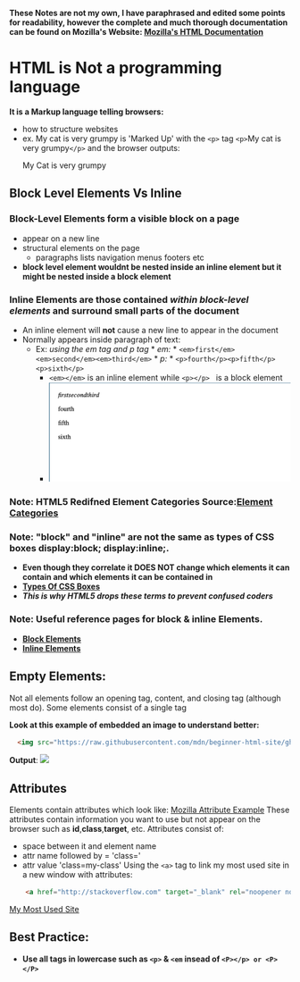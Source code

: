 **These Notes are not my own, I have paraphrased and edited some points for readability, however the complete and much thorough documentation can be found on Mozilla's Website: [Mozilla's HTML Documentation](https://developer.mozilla.org/en-US/docs/Learn/CSS/Building_blocks/The_box_model#Types_of_CSS_boxes)**
# HTML is Not a programming language
**It is a Markup language telling browsers:**
  * how to structure websites
  * ex. My cat is very grumpy is 'Marked Up' with the `<p>` tag `<p>`My cat is very grumpy`</p>` and the browser outputs:
      <p>My Cat is very grumpy</p>
## Block Level Elements Vs Inline
  ### **Block-Level Elements** form a visible block on a page 
  * appear on a new line
  * structural elements on the page
    * paragraphs lists navigation menus footers etc
  * **block level element wouldnt be nested inside an inline element but it might be nested inside a block element**
  ### **Inline Elements** are those contained *within block-level elements* and surround small parts of the document
  * An inline element will **not** cause a new line to appear in the document
  * Normally appears inside paragraph of text:
    * Ex: *using the em tag and p tag* 
          *  *em:*
            * `<em>first</em><em>second</em><em>third</em>`
          *  *p:*
            * `<p>fourth</p><p>fifth</p><p>sixth</p>`
      * `<em></em>` is an inline element while `<p></p> ` is a block element
      * ![MarkDown Image](images/exapmle-1.png)
  ### Note: HTML5 Redifned Element Categories Source:[Element Categories](https://html.spec.whatwg.org/multipage/indices.html#element-content-categories)

  ### Note: "block" and "inline" are not the same as types of CSS boxes display:block; display:inline;.
  * **Even though they correlate it DOES NOT change which elements it can contain and which elements it can be contained in**
  * **[Types Of CSS Boxes](https://developer.mozilla.org/en-US/docs/Learn/CSS/Building_blocks/The_box_model#Types_of_CSS_boxes)**
  * ***This is why HTML5 drops these terms to prevent confused coders***
  ### Note: Useful reference pages for block & inline Elements.
  * **[Block Elements](https://developer.mozilla.org/en-US/docs/Web/HTML/Block-level_elements)**
  * **[Inline Elements](https://developer.mozilla.org/en-US/docs/Web/HTML/Inline_elements)**

## Empty Elements:
Not all elements follow an opening tag, content, and closing tag (although most do). Some elements consist of a single tag
 
**Look at this example of embedded an image to understand better:**

 ```html 
   <img src="https://raw.githubusercontent.com/mdn/beginner-html-site/gh-pages/images/firefox-icon.png">
 ```
**Output**:
  <img src="https://raw.githubusercontent.com/mdn/beginner-html-site/gh-pages/images/firefox-icon.png">

## Attributes
Elements contain attributes which look like:
[Mozilla Attribute Example](images/mozilla-attributes.png)
These attributes contain information you want to use but not appear on the browser such as **id**,**class**,**target**, etc.
Attributes consist of:
  * space between it and element name
  * attr name followed by = 'class='
  * attr value 'class=my-class'
Using the `<a>` tag to link my most used site in a new window with attributes:
```html
    <a href="http://stackoverflow.com" target="_blank" rel="noopener noreferrer">My Most Used Site</a>
```
<a href="http://stackoverflow.com" target="_blank" rel="noopener noreferrer">My Most Used Site</a>
## Best Practice:
  * **Use all tags in lowercase such as `<p>` & `<em` insead of `<P></p> or <P></P>`**

 